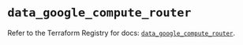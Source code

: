 # `data_google_compute_router`

Refer to the Terraform Registry for docs: [`data_google_compute_router`](https://registry.terraform.io/providers/hashicorp/google/5.35.0/docs/data-sources/compute_router).

